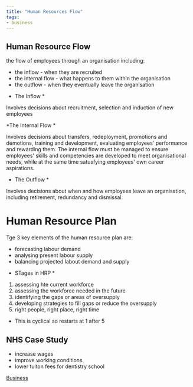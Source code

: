 ```yaml
---
title: "Human Resources Flow"
tags:
- business
---
```



## Human Resource Flow ##

the flow of employees through an organisation 
including:
- the inflow - when they are recruited
- the internal flow - what happens to them within the organisation
- the outflow - when they eventually leave the organisation

* The Inflow *

Involves decisions about recruitment, selection and induction of new employees

*The Internal Flow *

Involves decisions about transfers, redeployment, promotions and demotions, training and development, evaluating employees' performance and rewarding them.
The internal flow must be managed to ensure employees' skills and competencies are developed to meet organisational needs, while at the same time satusfying 
employees' own career aspirations.

* The Outflow *

Involves decisions about when and how employees leave an organisation, including retirement, redundancy and dismissal.

# Human Resource Plan #

Tge 3 key elements of the human resource plan are:
- forecasting labour demand
- analysing present labour supply
- balancing projected labout demand and supply

* STages in HRP *

1) assessing hte current workforce
2) assessing the workforce needed in the future
3) identifying the gaps or areas of oversupply
4) developing strategies to fill gaps or reduce the oversupply
5) right people, right place, right time
- This is cyclical so restarts at 1 after 5


## NHS Case Study ##

- increase wages
- improve working conditions
- lower tuiton fees for dentistry school

[Business](/Business)
